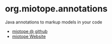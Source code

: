 org.miotope.annotations
=======================

Java annotations to markup models in your code

* [miotope @ github](https://github.com/616c/org.miotope.annotations)
* [miotope Website](http://miotope.org)
